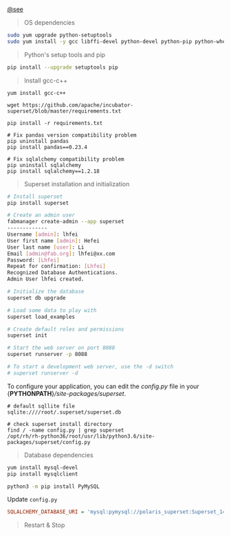 

[@see](https://github.com/airbnb/superset/blob/master/docs/installation.rst 'Setup Guide')

> OS dependencies

```sh
sudo yum upgrade python-setuptools
sudo yum install -y gcc libffi-devel python-devel python-pip python-wheel openssl-devel libsasl2-devel openldap-devel
```

> Python's setup tools and pip

```sh
pip install --upgrade setuptools pip
```

> Install gcc-c++ 

```
yum install gcc-c++ 
```



```shell
wget https://github.com/apache/incubator-superset/blob/master/requirements.txt

pip install -r requirements.txt
```



```shell
# Fix pandas version compatibility problem
pip uninstall pandas
pip install pandas==0.23.4

# Fix sqlalchemy compatibility problem
pip uninstall sqlalchemy
pip install sqlalchemy==1.2.18
```





> Superset installation and initialization

```sh
# Install superset
pip install superset

# Create an admin user
fabmanager create-admin --app superset
-------------
Username [admin]: lhfei
User first name [admin]: Hefei
User last name [user]: Li
Email [admin@fab.org]: lhfei@xx.com
Password: [Lhfei]
Repeat for confirmation: [Lhfei]
Recognized Database Authentications.
Admin User lhfei created.

# Initialize the database
superset db upgrade

# Load some data to play with
superset load_examples

# Create default roles and permissions
superset init

# Start the web server on port 8088
superset runserver -p 8088

# To start a development web server, use the -d switch
# superset runserver -d
```

To configure your application, you can edit the *config.py* file in your {**PYTHONPATH**}*/site-packages/superset*.



```shell
# default sqllite file
sqlite:////root/.superset/superset.db

# check superset install directory
find / -name config.py | grep superset
/opt/rh/rh-python36/root/usr/lib/python3.6/site-packages/superset/config.py
```





> Database dependencies

```sh
yum install mysql-devel
pip install mysqlclient

python3 -m pip install PyMySQL
```



Update `config.py`

```ini
SQLALCHEMY_DATABASE_URI = 'mysql:pymysql://polaris_superset:Superset_1473@10.182.91.112/cloud_superset'
```






> Restart & Stop

```sh


```